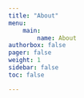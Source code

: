 ```yaml
---
title: "About"
menu:
    main:
        name: About
authorbox: false
pager: false
weight: 1
sidebar: false
toc: false

---
```

